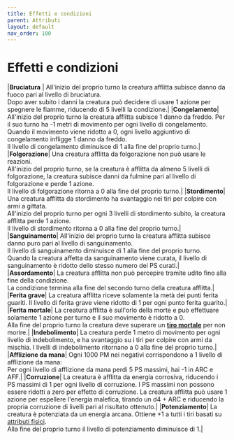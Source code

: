 ```yaml
---
title: Effetti e condizioni
parent: Attributi
layout: default
nav_order: 100
---
```


# **Effetti e condizioni**

|**Bruciatura** | All'inizio del proprio turno la creatura afflitta subisce danno da fuoco pari al livello di bruciatura.<br>Dopo aver subito i danni la creatura può decidere di usare 1 azione per spegnere le fiamme, riducendo di 5 livelli la condizione.|
|**Congelamento**| All'inizio del proprio turno la creatura afflitta subisce 1 danno da freddo. Per il suo turno ha -1 metri di movimento per ogni livello di congelamento.<br>Quando il movimento viene ridotto a 0, ogni livello aggiuntivo di congelamento infligge 1 danno da freddo.<br>Il livello di congelamento diminuisce di 1 alla fine del proprio turno.|
|**Folgorazione**| Una creatura afflitta da folgorazione non può usare le reazioni.<br>All'inizio del proprio turno, se la creatura è afflitta da almeno 5 livelli di folgorazione, la creatura subisce danni da fulmine pari al livello di folgorazione e perde 1 azione.<br>Il livello di folgorazione ritorna a 0 alla fine del proprio turno.|
|**Stordimento**| Una creatura afflitta da stordimento ha svantaggio nei tiri per colpire con armi a gittata.<br>All'inizio del proprio turno per ogni 3 livelli di stordimento subito, la creatura afflitta perde 1 azione.<br>Il livello di stordimento ritorna a 0 alla fine del proprio turno.|
|**Sanguinamento**| All'inizio del proprio turno la creatura afflitta subisce danno puro pari al livello di sanguinamento.<br>Il livello di sanguinamento diminuisce di 1 alla fine del proprio turno.<br>Quando la creatura affetta da sanguinamento viene curata, il livello di sanguinamento è ridotto dello stesso numero dei PS curati.|
|**Assordamento**| La creatura afflitta non può percepire tramite udito fino alla fine della condizione.<br>La condizione termina alla fine del secondo turno della creatura afflitta.|
|**Ferita grave**| La creatura afflitta riceve solamente la metà dei punti ferita guariti. Il livello di ferita grave viene ridotto di 1 per ogni punto ferita guarito.| 
|**Ferita mortale**| La creatura afflitta è sull'orlo della morte e può effettuare solamente 1 azione per turno e il suo movimento è ridotto a 0.<br>Alla fine del proprio turno la creatura deve superare un [**tiro mortale**](./health#ferita-mortale) per non morire.|
|**Indebolimento**| La creatura perde 1 metro di movimento per ogni livello di indebolimento, e ha svantaggio su i tiri per colpire con armi da mischia. I livelli di indebolimento ritornano a 0 alla fine del proprio turno.|
|**Afflizione da mana**| Ogni 1000 PM nei negativi corrispondono a 1 livello di afflizione da mana:<br>Per ogni livello di afflizione da mana perdi 5 PS massimi, hai -1 in ARC e AFF.|
|**Corruzione**| La creatura è afflitta da energia corrosiva, riducendo i PS massimi di 1 per ogni livello di corruzione. I PS massimi non possono essere ridotti a zero per effetto di corruzione. La creatura afflitta può usare 1 azione per espellere l'energia malefica, tirando un d4 + ARC e riducendo la propria corruzione di livelli pari al risultato ottenuto.|
|**Potenziamento**| La creatura è potenziata da un energia arcana. Ottiene +1 a tutti i tiri basati su [attributi fisici](./physical-attributes).<br>Alla fine del proprio turno il livello di potenziamento diminuisce di 1.|
